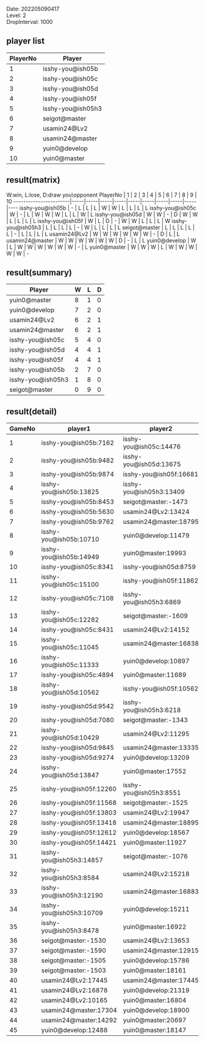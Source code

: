 Date: 202205090417  
Level: 2  
DropInterval: 1000  
## player list
PlayerNo  |  Player
----------|-------------------
1         |  isshy-you@ish05b
2         |  isshy-you@ish05c
3         |  isshy-you@ish05d
4         |  isshy-you@ish05f
5         |  isshy-you@ish05h3
6         |  seigot@master
7         |  usamin24@Lv2
8         |  usamin24@master
9         |  yuin0@develop
10        |  yuin0@master
## result(matrix)
W:win, L:lose, D:draw
you\opponent PlayerNo  |  1  |  2  |  3  |  4  |  5  |  6  |  7  |  8  |  9  |  10
-----------------------|-----|-----|-----|-----|-----|-----|-----|-----|-----|----
isshy-you@ish05b       |  -  |  L  |  L  |  L  |  W  |  W  |  L  |  L  |  L  |  L
isshy-you@ish05c       |  W  |  -  |  L  |  W  |  W  |  W  |  L  |  L  |  W  |  L
isshy-you@ish05d       |  W  |  W  |  -  |  D  |  W  |  W  |  L  |  L  |  L  |  L
isshy-you@ish05f       |  W  |  L  |  D  |  -  |  W  |  W  |  L  |  L  |  L  |  W
isshy-you@ish05h3      |  L  |  L  |  L  |  L  |  -  |  W  |  L  |  L  |  L  |  L
seigot@master          |  L  |  L  |  L  |  L  |  L  |  -  |  L  |  L  |  L  |  L
usamin24@Lv2           |  W  |  W  |  W  |  W  |  W  |  W  |  -  |  D  |  L  |  L
usamin24@master        |  W  |  W  |  W  |  W  |  W  |  W  |  D  |  -  |  L  |  L
yuin0@develop          |  W  |  L  |  W  |  W  |  W  |  W  |  W  |  W  |  -  |  L
yuin0@master           |  W  |  W  |  W  |  L  |  W  |  W  |  W  |  W  |  W  |  -
## result(summary)
Player             |  W  |  L  |  D
-------------------|-----|-----|---
yuin0@master       |  8  |  1  |  0
yuin0@develop      |  7  |  2  |  0
usamin24@Lv2       |  6  |  2  |  1
usamin24@master    |  6  |  2  |  1
isshy-you@ish05c   |  5  |  4  |  0
isshy-you@ish05d   |  4  |  4  |  1
isshy-you@ish05f   |  4  |  4  |  1
isshy-you@ish05b   |  2  |  7  |  0
isshy-you@ish05h3  |  1  |  8  |  0
seigot@master      |  0  |  9  |  0
## result(detail)
GameNo  |  player1                  |  player2
--------|---------------------------|-------------------------
1       |  isshy-you@ish05b:7162    |  isshy-you@ish05c:14476
2       |  isshy-you@ish05b:9482    |  isshy-you@ish05d:13675
3       |  isshy-you@ish05b:9874    |  isshy-you@ish05f:16681
4       |  isshy-you@ish05b:13825   |  isshy-you@ish05h3:13409
5       |  isshy-you@ish05b:8453    |  seigot@master:-1473
6       |  isshy-you@ish05b:5630    |  usamin24@Lv2:13424
7       |  isshy-you@ish05b:9762    |  usamin24@master:18795
8       |  isshy-you@ish05b:10710   |  yuin0@develop:11479
9       |  isshy-you@ish05b:14949   |  yuin0@master:19993
10      |  isshy-you@ish05c:8341    |  isshy-you@ish05d:8759
11      |  isshy-you@ish05c:15100   |  isshy-you@ish05f:11862
12      |  isshy-you@ish05c:7108    |  isshy-you@ish05h3:6869
13      |  isshy-you@ish05c:12282   |  seigot@master:-1609
14      |  isshy-you@ish05c:8431    |  usamin24@Lv2:14152
15      |  isshy-you@ish05c:11045   |  usamin24@master:16838
16      |  isshy-you@ish05c:11333   |  yuin0@develop:10897
17      |  isshy-you@ish05c:4894    |  yuin0@master:11689
18      |  isshy-you@ish05d:10562   |  isshy-you@ish05f:10562
19      |  isshy-you@ish05d:9542    |  isshy-you@ish05h3:6218
20      |  isshy-you@ish05d:7080    |  seigot@master:-1343
21      |  isshy-you@ish05d:10429   |  usamin24@Lv2:11295
22      |  isshy-you@ish05d:9845    |  usamin24@master:13335
23      |  isshy-you@ish05d:9274    |  yuin0@develop:13209
24      |  isshy-you@ish05d:13847   |  yuin0@master:17552
25      |  isshy-you@ish05f:12260   |  isshy-you@ish05h3:8551
26      |  isshy-you@ish05f:11568   |  seigot@master:-1525
27      |  isshy-you@ish05f:13803   |  usamin24@Lv2:19947
28      |  isshy-you@ish05f:13418   |  usamin24@master:18895
29      |  isshy-you@ish05f:12612   |  yuin0@develop:18567
30      |  isshy-you@ish05f:14421   |  yuin0@master:11927
31      |  isshy-you@ish05h3:14857  |  seigot@master:-1076
32      |  isshy-you@ish05h3:8584   |  usamin24@Lv2:15218
33      |  isshy-you@ish05h3:12190  |  usamin24@master:16883
34      |  isshy-you@ish05h3:10709  |  yuin0@develop:15211
35      |  isshy-you@ish05h3:8478   |  yuin0@master:16922
36      |  seigot@master:-1530      |  usamin24@Lv2:13653
37      |  seigot@master:-1590      |  usamin24@master:12915
38      |  seigot@master:-1505      |  yuin0@develop:15786
39      |  seigot@master:-1503      |  yuin0@master:18161
40      |  usamin24@Lv2:17445       |  usamin24@master:17445
41      |  usamin24@Lv2:16878       |  yuin0@develop:21319
42      |  usamin24@Lv2:10165       |  yuin0@master:16804
43      |  usamin24@master:17304    |  yuin0@develop:18900
44      |  usamin24@master:14292    |  yuin0@master:20697
45      |  yuin0@develop:12488      |  yuin0@master:18147
